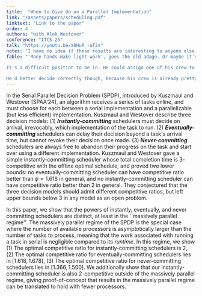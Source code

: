 ```yaml
---
title:  "When to Give Up on a Parallel Implementation"
link: "/assets/papers/scheduling.pdf"
linktext: "Link to the paper"
order: 4
authors: "with Alek Westover"
conference: "ITCS 25"
talk: "https://youtu.be/a0HuR_-aT2s"
notes: "I have no idea if these results are interesting to anyone else, but Alek and I had been trying to figure out the optimal competitive ratios here for like 2 years, so it was really exciting to finally beat 2 (even if we still didn't _quite_ make it all the way to ϕ). Incidentally, this problem is the reason the site logo is golden ratio."
fable: "'Many hands make light work', goes the old adage. Or maybe it's 'too many cooks spoil the broth'? While Theo Rem has been unusually aware of the fine line between maxims of late, now is probably his maxim minding maximum for this particular pair. The reason: he and his adventuring party have been running boring errands for the king all week, and now, as if they didn't already have enough work, he's recieved a royal decree asking them to deep clean the throne chamber. \\

It's a difficult position to be in. He could assign one of his crew to do the job on their own --- but then it would take quite a while. Alternatively, he could ask multiple people to do it, in which case they'd probably step on each other's toes a little bit and be overall less efficient, but at least they'd get it done quickly. \\

He'd better decide correctly though, because his crew is already pretty unhappy --- if they discover they'd been stuck there for much longer than necessary just because of Theo's bad decisions, there might be mutiny. Given that he has no clue what, if anything, the capricious monarch will demand of him next, what should Theo do?"
---
```

In the Serial Parallel Decision Problem (SPDP), introduced by Kuszmaul and Westover
[SPAA'24], an algorithm receives a series of tasks online, and must choose for each between a serial implementation and a parallelizable (but less efficient) implementation.
Kuszmaul and Westover describe three decision models: 
(1) ***Instantly-committing*** schedulers must decide on arrival, irrevocably, which
implementation of the task to run.
(2) ***Eventually-committing*** schedulers can delay their decision beyond a
task's arrival time, but cannot revoke their decision once made. 
(3) ***Never-committing*** schedulers are always free to abandon their progress on the task and
start over using a different implementation. Kuszmaul and Westover gave a simple instantly-committing scheduler whose total completion time is $3$-competitive with the offline optimal schedule, and proved two lower bounds: no eventually-committing scheduler can have competitive ratio better than $\phi
\approx 1.618$ in general, and no instantly-committing scheduler can have
competitive ratio better than $2$ in general. They conjectured that the three decision models should admit different competitive ratios, but left upper bounds below $3$ in any model as an open problem.

In this paper, we show that the powers of instantly, eventually, and never
committing schedulers are distinct, at least in the ``massively parallel
regime''. The massively parallel regime of the SPDP is the special case
where the number of available processors is asymptotically larger than the
number of tasks to process, meaning that the *work* associated with running
a task in serial is negligible compared to its *runtime*.
In this regime, we show 
(1) The optimal competitive ratio for instantly-committing schedulers is $2$, 
(2) The optimal competitive ratio for eventually-committing schedulers lies in
$[1.618, 1.678]$, 
(3) The optimal competitive ratio for never-committing schedulers lies in $[1.366, 1.500]$. 
We additionally show that our instantly-committing scheduler is also $2$-competitive
outside of the massively parallel regime, giving proof-of-concept that results in the massively parallel regime can be translated to hold with fewer processors. 